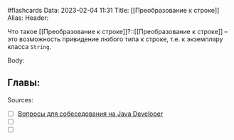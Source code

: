 #flashcards
Data: 2023-02-04 11:31
Title: [[Преобразование к строке]]
Alias:
Header:

Что такое [[Преобразование к строке]]?::[[Преобразование к строке]] – это возможность привидение любого типа к строке, т.е. к экземпляру класса `String`.
<!--SR:!2023-11-03,10,670-->



Body:



Главы:
-


Sources:
- [ ] [Вопросы для собеседования на Java Developer](https://github.com/enhorse/java-interview/blob/master/README.md#%D0%9E%D0%9E%D0%9F)
- [ ] []()
- [ ] []()
